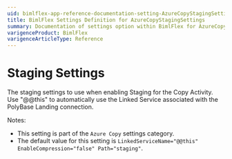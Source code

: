 ```yaml
---
uid: bimlflex-app-reference-documentation-setting-AzureCopyStagingSettings
title: BimlFlex Settings Definition for AzureCopyStagingSettings
summary: Documentation of settings option within BimlFlex for AzureCopyStagingSettings
varigenceProduct: BimlFlex
varigenceArticleType: Reference
---
```


# Staging Settings

The staging settings to use when enabling Staging for the Copy Activity. Use "@@this" to automatically use the Linked Service associated with the PolyBase Landing connection.

Notes:
* This setting is part of the `Azure Copy` settings category.
 * The default value for this setting is `LinkedServiceName="@@this" EnableCompression="false" Path="staging"`.